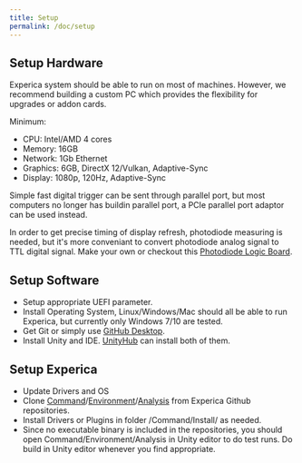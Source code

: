 ```yaml
---
title: Setup
permalink: /doc/setup
---
```


## Setup Hardware 
Experica system should be able to run on most of machines. However, we recommend building a custom PC which provides the flexibility for upgrades or addon cards.

Minimum:
- CPU: Intel/AMD 4 cores
- Memory: 16GB
- Network: 1Gb Ethernet
- Graphics: 6GB, DirectX 12/Vulkan, Adaptive-Sync
- Display: 1080p, 120Hz, Adaptive-Sync

Simple fast digital trigger can be sent through parallel port, but most computers no longer has buildin parallel port, a PCIe parallel port adaptor can be used instead.

In order to get precise timing of display refresh, photodiode measuring is needed, but it's more conveniant to convert photodiode analog signal to TTL digital signal. Make your own or checkout this [Photodiode Logic Board](https://github.com/Experica/LPC43xx_M4_AnalogToDigital).

## Setup Software 

- Setup appropriate UEFI parameter.
- Install Operating System, Linux/Windows/Mac should all be able to run Experica, but currently only Windows 7/10 are tested.
- Get Git or simply use [GitHub Desktop](https://desktop.github.com/).
- Install Unity and IDE. [UnityHub](https://unity3d.com/get-unity/download) can install both of them.

## Setup Experica
- Update Drivers and OS 
- Clone [Command](https://github.com/Experica/Command)/[Environment](https://github.com/Experica/Environment)/[Analysis](https://github.com/Experica/Analysis) from Experica Github repositories.
- Install Drivers or Plugins in folder /Command/Install/ as needed.
- Since no executable binary is included in the repositories, you should open Command/Environment/Analysis in Unity editor to do test runs. Do build in Unity editor whenever you find appropriate.
